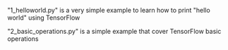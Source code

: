 
"1_helloworld.py" is a very simple example to learn how to print "hello world" using TensorFlow

"2_basic_operations.py" is a simple example that cover TensorFlow basic operations


